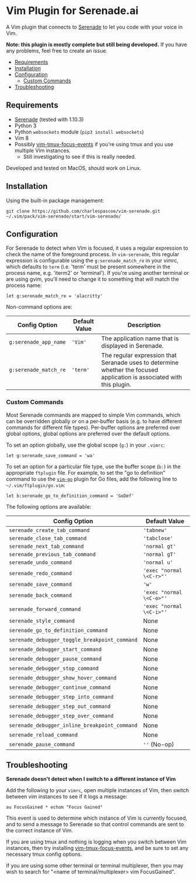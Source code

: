 # Vim Plugin for Serenade.ai

A Vim plugin that connects to [Serenade](https://serenade.ai) to let you code
with your voice in Vim.

**Note: this plugin is mostly complete but still being developed.** If you have
any problems, feel free to create an issue.

- [Requirements](#requirements)
- [Installation](#installation)
- [Configuration](#configuration)
    - [Custom Commands](#custom-commands)
- [Troubleshooting](#troubleshooting)

## Requirements

- [Serenade](https://serenade.ai/download) (tested with 1.10.3)
- Python 3
- Python `websockets` module (`pip3 install websockets`)
- Vim 8
- Possibly
  [vim-tmux-focus-events](https://github.com/tmux-plugins/vim-tmux-focus-events)
  if you're using tmux and you use multiple Vim instances.
    - Still investigating to see if this is really needed.

Developed and tested on MacOS, should work on Linux.

## Installation

Using the built-in package management:

```
git clone https://github.com/charlespascoe/vim-serenade.git ~/.vim/pack/vim-serenade/start/vim-serenade/
```

## Configuration

For Serenade to detect when Vim is focused, it uses a regular expression to
check the name of the foreground process. In `vim-serenade`, this regular
expression is configurable using the `g:serenade_match_re` in your vimrc, which
defaults to `term` (i.e. 'term' must be present somewhere in the process name,
e.g. 'iterm2' or 'terminal'). If you're using another terminal or are using
gvim, you'll need to change it to something that will match the process name:

```
let g:serenade_match_re = 'alacritty'
```

Non-command options are:

| Config Option | Default Value | Description |
|---------------|---------------|-------------|
| `g:serenade_app_name` | `'Vim'` | The application name that is displayed in Serenade. |
| `g:serenade_match_re` | `'term'` | The regular expression that Seranade uses to determine whether the focused application is associated with this plugin. |

### Custom Commands

Most Serenade commands are mapped to simple Vim commands, which can be
overridden globally or on a per-buffer basis (e.g. to have different commands
for different file types). Per-buffer options are preferred over global
options, global options are preferred over the default options.

To set an option globally, use the global scope (`g:`) in your `.vimrc`:

```
let g:serenade_save_command = 'wa'
```

To set an option for a particular file type, use the buffer scope (`b:`) in the
appropriate `ftplugin` file. For example, to set the "go to definition" command
to use the [`vim-go`](https://github.com/fatih/vim-go) plugin for Go files, add
the following line to `~/.vim/ftplugin/go.vim`:

```
let b:serenade_go_to_definition_command = 'GoDef'
```

The following options are available:

| Config Option | Default Value |
|---------------|-----------------|
| `serenade_create_tab_command` | `'tabnew'` |
| `serenade_close_tab_command` | `'tabclose'` |
| `serenade_next_tab_command` | `'normal gt'` |
| `serenade_previous_tab_command` | `'normal gT'` |
| `serenade_undo_command` | `'normal u'` |
| `serenade_redo_command` | `'exec "normal \<C-r>"'` |
| `serenade_save_command` | `'w'` |
| `serenade_back_command` | `'exec "normal \<C-o>"'` |
| `serenade_forward_command` | `'exec "normal \<C-i>"'` |
| `serenade_style_command` | None |
| `serenade_go_to_definition_command` | None |
| `serenade_debugger_toggle_breakpoint_command` | None |
| `serenade_debugger_start_command` | None |
| `serenade_debugger_pause_command` | None |
| `serenade_debugger_stop_command` | None |
| `serenade_debugger_show_hover_command` | None |
| `serenade_debugger_continue_command` | None |
| `serenade_debugger_step_into_command` | None |
| `serenade_debugger_step_out_command` | None |
| `serenade_debugger_step_over_command` | None |
| `serenade_debugger_inline_breakpoint_command` | None |
| `serenade_reload_command` | None |
| `serenade_pause_command` | `''` (No-op) |

## Troubleshooting

**Serenade doesn't detect when I switch to a different instance of Vim**

Add the following to your `vimrc`, open multiple instances of Vim, then switch
between vim instances to see if it logs a message:

`au FocusGained * echom "Focus Gained"`

This event is used to determine which instance of Vim is currently focused, and
to send a message to Serenade so that control commands are sent to the correct
instance of Vim.

If you are using tmux and nothing is logging when you switch between Vim
instances, then try installing
[vim-tmux-focus-events](https://github.com/tmux-plugins/vim-tmux-focus-events),
and be sure to set any necessary tmux config options.

If you are using some other terminal or terminal multiplexer, then you may wish
to search for "\<name of terminal/multiplexer> vim FocusGained".
